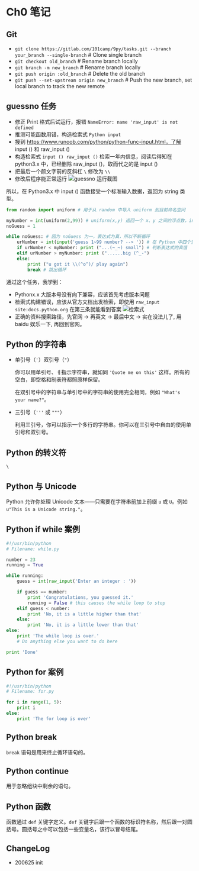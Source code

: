 # Ch0 笔记

## Git

- `git clone https://gitlab.com/101camp/9py/tasks.git --branch your_branch --single-branch` # Clone single branch
- `git checkout old_branch` # Rename branch locally
- `git branch -m new_branch` # Rename branch locally
- `git push origin :old_branch` # Delete the old branch
- `git push --set-upstream origin new_branch` # Push the new branch, set local branch to track the new remote

## guessno 任务

- 修正 Print 格式后试运行，报错 `NameError: name 'raw_input' is not defined`
- 推测可能函数用错，构造检索式 `Python input`
- 搜到 https://www.runoob.com/python/python-func-input.html，了解 input () 和 raw_input ()
- 构造检索式 `input () raw_input ()` 检索一年内信息，阅读后得知在 python3.x 中，已经删除 raw_input ()，取而代之的是 input ()
- 把最后一个颜文字前的反斜杠 `\` 修改为 `\\`
- 修改后程序能正常运行 ![guessno 运行截图](https://i.loli.net/2019/07/18/5d3049e8702fa86761.png)

所以，在 Python3.x 中 input () 函数接受一个标准输入数据，返回为 string 类型。

``` python
from random import uniform # 用于从 random 中导入 uniform 到目前命名空间

myNumber = int(uniform(2,99)) # uniform(x,y) 返回一个 x、y 之间的浮点数，int() 将其转化为整形，并存入 myNumber
noGuess = 1

while noGuess: # 因为 noGuess 为一，表达式为真，所以不断循环
    urNumber = int(input('guess 1~99 number? --> ')) # 在 Python 中四个空格作为缩进显示嵌套关系
    if urNumber < myNumber: print ("...(~_~) small") # 判断表达式的真值
    elif urNumber > myNumber: print ("......big (^_-")
    else:
        print ("u got it \\(^o^)/ play again")
        break # 跳出循环
```

通过这个任务，我学到：

- Pythonx.x 大版本号没有向下兼容，应该首先考虑版本问题
- 检索式构建错误，应该从官方文档出发检索，即使用 `raw_input site:docs.python.org` 在第三条就能看到答案 ![检索式](https://i.loli.net/2019/07/18/5d3043f5b09e244249.png)
- 正确的资料搜索路径，先官网 -> 再英文 -> 最后中文 -> 实在没法儿了, 用 baidu 娱乐一下, 再回到官网。

## Python 的字符串

- 单引号（`'`）双引号（`"`）

    你可以用单引号、ㅔ指示字符串，就如同 `'Quote me on this'` 这样。所有的空白，即空格和制表符都照原样保留。

    在双引号中的字符串与单引号中的字符串的使用完全相同，例如 `"What's your name?"`。

- 三引号（`'''` 或 `"""`）

    利用三引号，你可以指示一个多行的字符串。你可以在三引号中自由的使用单引号和双引号。

## Python 的转义符

`\`

## Python 与 Unicode

Python 允许你处理 Unicode 文本——只需要在字符串前加上前缀 `u` 或 `U`。例如 `u"This is a Unicode string."`。

## Python if while 案例

``` python
#!/usr/bin/python
# Filename: while.py

number = 23
running = True

while running:
    guess = int(raw_input('Enter an integer : '))

    if guess == number:
        print 'Congratulations, you guessed it.' 
        running = False # this causes the while loop to stop
    elif guess < number:
        print 'No, it is a little higher than that' 
    else:
        print 'No, it is a little lower than that' 
else:
    print 'The while loop is over.' 
    # Do anything else you want to do here

print 'Done'
```

## Python for 案例

``` python
#!/usr/bin/python
# Filename: for.py

for i in range(1, 5):
    print i
else:
    print 'The for loop is over'
```

## Python break

`break` 语句是用来终止循环语句的。

## Python continue

用于忽略组块中剩余的语句。

## Python 函数

函数通过 `def` 关键字定义。`def` 关键字后跟一个函数的标识符名称，然后跟一对圆括号。圆括号之中可以包括一些变量名，该行以冒号结尾。

## ChangeLog

- 200625 init
